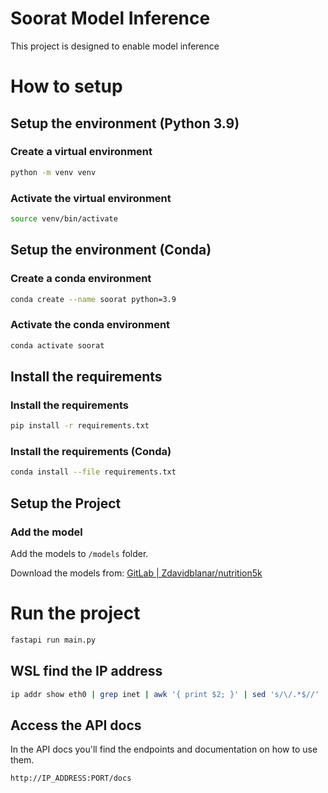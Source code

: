 # Soorat Model Inference
This project is designed to enable model inference

# How to setup

## Setup the environment (Python 3.9)

### Create a virtual environment
```bash
python -m venv venv
```
### Activate the virtual environment
```bash
source venv/bin/activate
```

## Setup the environment (Conda)

### Create a conda environment
```bash
conda create --name soorat python=3.9
```
### Activate the conda environment
```bash
conda activate soorat
```

## Install the requirements

### Install the requirements
```bash
pip install -r requirements.txt
```

### Install the requirements (Conda)
```bash
conda install --file requirements.txt
```

## Setup the Project

### Add the model
Add the models to `/models` folder.

Download the models from:
[GitLab | Zdavidblanar/nutrition5k](https://gitlab.com/davidblanar/nutrition5k/-/tree/main/nutrition_model/models?ref_type=heads)


# Run the project
```bash
fastapi run main.py
```

## WSL find the IP address
```bash
ip addr show eth0 | grep inet | awk '{ print $2; }' | sed 's/\/.*$//'
```

## Access the API docs
In the API docs you'll find the endpoints and documentation on how to use them.
```bash
http://IP_ADDRESS:PORT/docs
```
